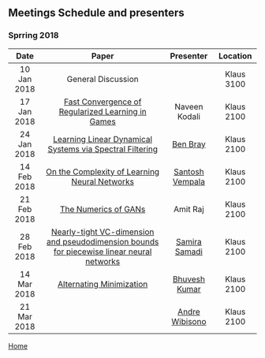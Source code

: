 ## Meetings Schedule and presenters


### Sprring 2018

| Date        | Paper         | Presenter |   Location|
| :-------------: |:-------------: |:-------------: |:-------------: |
| 10 Jan 2018    | General Discussion |  | Klaus 3100 |
| 17 Jan 2018 | [Fast Convergence of Regularized Learning in Games](https://arxiv.org/pdf/1507.00407) | Naveen Kodali | Klaus 2100|
| 24 Jan 2018 | [Learning Linear Dynamical Systems via Spectral Filtering](https://arxiv.org/abs/1711.00946) | [Ben Bray](http://benrbray.com/) | Klaus 2100|
| 14 Feb 2018 | [On the Complexity of Learning Neural Networks](https://arxiv.org/pdf/1707.04615.pdf) | [Santosh Vempala](https://www.cc.gatech.edu/~vempala/) | Klaus 2100|
| 21 Feb 2018 | [The Numerics of GANs](https://arxiv.org/abs/1705.10461) | Amit Raj| Klaus 2100|
| 28 Feb 2018 |[Nearly-tight VC-dimension and pseudodimension bounds for piecewise linear neural networks](https://arxiv.org/abs/1703.02930)|[Samira Samadi](https://sites.google.com/site/ssamadi/) | Klaus 2100|
| 14 Mar 2018 |[Alternating Minimization](http://www.prateekjain.org/publications/all_papers/JainK17_FTML.pdf)|[Bhuvesh Kumar](http://bhuveshkumar.com) | Klaus 2100|
| 21 Mar 2018 ||[Andre Wibisono](https://people.eecs.berkeley.edu/~wibisono/) | Klaus 2100|



[Home](index)

